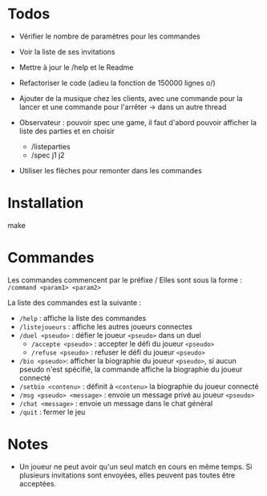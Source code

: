 
# Todos
- Vérifier le nombre de paramètres pour les commandes

- Voir la liste de ses invitations

- Mettre à jour le /help et le Readme

- Refactoriser le code (adieu la fonction de 150000 lignes o/)

- Ajouter de la musique chez les clients, avec une commande pour la lancer et une commande pour l'arrêter -> dans un autre thread

- Observateur : pouvoir spec une game, il faut d'abord pouvoir afficher la liste des parties et en choisir
    - /listeparties
    - /spec j1 j2

- Utiliser les flèches pour remonter dans les commandes


# Installation

make

# Commandes
Les commandes commencent par le préfixe /
Elles sont sous la forme :
`/command <param1> <param2>`


La liste des commandes est la suivante :
- `/help` : affiche la liste des commandes
- `/listejoueurs` : affiche les autres joueurs connectes
- `/duel <pseudo>` : défier le joueur `<pseudo>` dans un duel
    - `/accepte <pseudo>` : accepter le défi du joueur `<pseudo>`
    - `/refuse <pseudo>` : refuser le défi du joueur `<pseudo>`
- `/bio <pseudo>`: afficher la biographie du joueur `<pseudo>`, si aucun pseudo n'est spécifié, la commande affiche la biographie du joueur connecté
- `/setbio <contenu>` : définit à `<contenu>` la biographie du joueur connecté
- `/msg <pseudo> <message>` : envoie un message privé au joueur `<pseudo>` 
- `/chat <message>` : envoie un message dans le chat général
- `/quit` : fermer le jeu

# Notes
- Un joueur ne peut avoir qu'un seul match en cours en même temps. Si plusieurs invitations sont envoyées, elles peuvent pas toutes être acceptées.